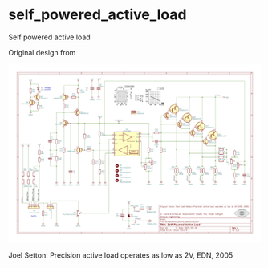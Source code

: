 # self_powered_active_load

Self powered active load

Original design from

![Schematics](self_powered_active_load.png)

Joel Setton: Precision active load operates as low as 2V, EDN, 2005
